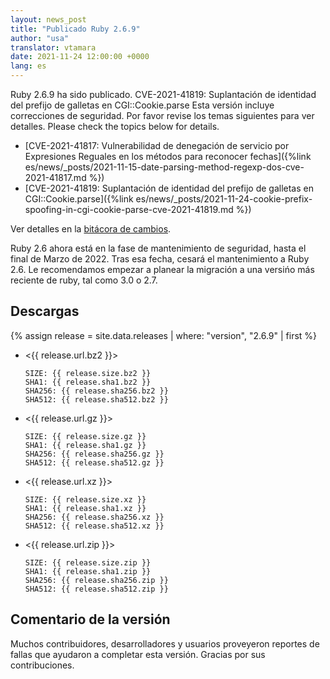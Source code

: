```yaml
---
layout: news_post
title: "Publicado Ruby 2.6.9"
author: "usa"
translator: vtamara
date: 2021-11-24 12:00:00 +0000
lang: es
---
```


Ruby 2.6.9 ha sido publicado.
CVE-2021-41819: Suplantación de identidad del prefijo de galletas en CGI::Cookie.parse
Esta versión incluye correcciones de seguridad.
Por favor revise los temas siguientes para ver detalles.
Please check the topics below for details.

* [CVE-2021-41817: Vulnerabilidad de denegación de servicio por Expresiones Reguales en los métodos para reconocer fechas]({%link es/news/_posts/2021-11-15-date-parsing-method-regexp-dos-cve-2021-41817.md %})
* [CVE-2021-41819: Suplantación de identidad del prefijo de galletas en CGI::Cookie.parse]({%link es/news/_posts/2021-11-24-cookie-prefix-spoofing-in-cgi-cookie-parse-cve-2021-41819.md %})

Ver detalles en la [bitácora de cambios](https://github.com/ruby/ruby/compare/v2_6_8...v2_6_9).

Ruby 2.6 ahora está en la fase de mantenimiento de seguridad, hasta el final
de Marzo de 2022.
Tras esa fecha, cesará el mantenimiento a Ruby 2.6.
Le recomendamos empezar a planear la migración a una versińo más
reciente de ruby, tal como 3.0 o 2.7.

## Descargas

{% assign release = site.data.releases | where: "version", "2.6.9" | first %}

* <{{ release.url.bz2 }}>

      SIZE: {{ release.size.bz2 }}
      SHA1: {{ release.sha1.bz2 }}
      SHA256: {{ release.sha256.bz2 }}
      SHA512: {{ release.sha512.bz2 }}

* <{{ release.url.gz }}>

      SIZE: {{ release.size.gz }}
      SHA1: {{ release.sha1.gz }}
      SHA256: {{ release.sha256.gz }}
      SHA512: {{ release.sha512.gz }}

* <{{ release.url.xz }}>

      SIZE: {{ release.size.xz }}
      SHA1: {{ release.sha1.xz }}
      SHA256: {{ release.sha256.xz }}
      SHA512: {{ release.sha512.xz }}

* <{{ release.url.zip }}>

      SIZE: {{ release.size.zip }}
      SHA1: {{ release.sha1.zip }}
      SHA256: {{ release.sha256.zip }}
      SHA512: {{ release.sha512.zip }}

## Comentario de la versión

Muchos contribuidores, desarrolladores y usuarios proveyeron reportes
de fallas que ayudaron a completar esta versión.
Gracias por sus contribuciones.
